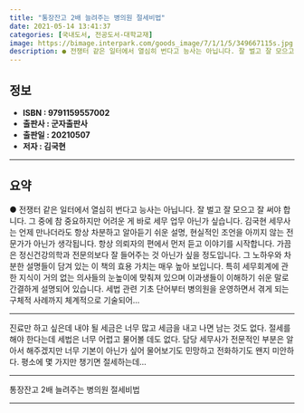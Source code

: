 ```yaml
---
title: "통장잔고 2배 늘려주는 병의원 절세비법"
date: 2021-05-14 13:41:37
categories: [국내도서, 전공도서-대학교재]
image: https://bimage.interpark.com/goods_image/7/1/1/5/349667115s.jpg
description: ● 전쟁터 같은 일터에서 열심히 번다고 능사는 아닙니다. 잘 벌고 잘 모으고 잘 써야 합니다. 그 중에 참 중요하지만 어려운 게 바로 세무 업무 아닌가 싶습니다. 김국현 세무사는 언제 만나더라도 항상 차분하고 알아듣기 쉬운 설명, 현실적인 조언을 아끼지 않는 전문가가 아닌가 생각됩니다
---
```


## **정보**

- **ISBN : 9791159557002**
- **출판사 : 군자출판사**
- **출판일 : 20210507**
- **저자 : 김국현**

------



## **요약**

●  전쟁터 같은 일터에서 열심히 번다고 능사는 아닙니다. 잘 벌고 잘 모으고 잘 써야 합니다. 그 중에 참 중요하지만 어려운 게 바로 세무 업무 아닌가 싶습니다. 김국현 세무사는 언제 만나더라도 항상 차분하고 알아듣기 쉬운 설명, 현실적인 조언을 아끼지 않는 전문가가 아닌가 생각됩니다.  항상 의뢰자의 편에서 먼저 듣고 이야기를 시작합니다. 가끔은 정신건강의학과 전문의보다 잘 들어주는 것 아닌가 싶을 정도입니다. 그 노하우와 차분한 설명들이 담겨 있는 이 책의 효용 가치는 매우 높아 보입니다. 특히 세무회계에 관한 지식이 거의 없는 의사들의 눈높이에 맞춰져 있으며 이과생들이 이해하기 쉬운 말로 간결하게 설명되어 있습니다. 세법 관련 기초 단어부터 병의원을 운영하면서 겪게 되는 구체적 사례까지 체계적으로 기술되어...

------

진료만 하고 싶은데 내야 될 세금은 너무 많고 세금을 내고 나면 남는 것도 없다. 절세를 해야 한다는데 세법은 너무 어렵고 물어볼 데도 없다. 담당 세무사가 전문적인 부분은 알아서 해주겠지만 너무 기본이 아닌가 싶어 물어보기도 민망하고 전화하기도 왠지 미안하다. 평소에 몇 가지만 챙기면 절세하는데... 

------


통장잔고 2배 늘려주는 병의원 절세비법 

------


